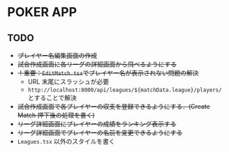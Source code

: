 # POKER APP

## TODO

-   ~~プレイヤー名編集画面の作成~~
-   ~~試合作成画面に各リーグの詳細画面から飛べるようにする~~
-   ~~！重要：`EditMatch.tsx`でプレイヤー名が表示されない問題の解決~~
    -   URL 末尾にスラッシュが必要
    -   `http://localhost:8000/api/leagues/${matchData.league}/players/`とすることで解決
-   ~~試合作成画面で各プレイヤーの収支を登録できるようにする．(Create Match 押下後の処理を書く)~~
-   ~~リーグ詳細画面にプレイヤーの成績をランキング表示する~~
-   ~~リーグ詳細画面でプレイヤーの名前を変更できるようにする~~
-   `Leagues.tsx` 以外のスタイルを書く

